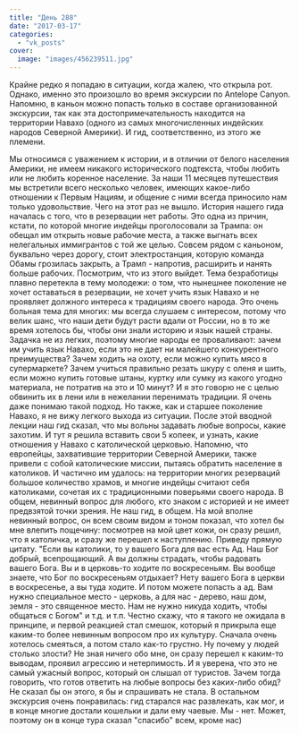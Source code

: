 ```yaml
---
title: "День 288"
date: "2017-03-17"
categories: 
  - "vk_posts"
cover:
  image: "images/456239511.jpg"
---
```


Крайне редко я попадаю в ситуации, когда жалею, что открыла рот. Однако, именно это произошло во время экскурсии по Antelope Canyon. Напомню, в каньон можно попасть только в составе организованной экскурсии, так как эта достопримечательность находится на территории Навахо (одного из самых многочисленных индейских народов Северной Америки). И гид, соответственно, из этого же племени.

<!--more-->

Мы относимся с уважением к истории, и в отличии от белого населения Америки, не имеем никакого исторического подтекста, чтобы любить или не любить коренное население. За наши 11 месяцев путешествия мы встретили всего несколько человек, имеющих какое-либо отношении к Первым Нациям, и общение с ними всегда приносило нам только удовольствие. Чего на этот раз не вышло. История нашего гида началась с того, что в резервации нет работы. Это одна из причин, кстати, по которой многие индейцы проголосовали за Трампа: он обещал им открыть новые рабочие места, а также выгнать всех нелегальных иммигрантов с той же целью. Совсем рядом с каньоном, буквально через дорогу, стоит электростанция, которую команда Обамы грозилась закрыть, а Трамп - напротив, расширить и нанять больше рабочих. Посмотрим, что из этого выйдет. Тема безработицы плавно перетекла в тему молодежи: о том, что нынешнее поколение не хочет оставаться в резервации, не хочет учить язык Навахо и не проявляет должного интереса к традициям своего народа. Это очень больная тема для многих: мы всегда слушаем с интересом, потому что велик шанс, что наши дети будут расти вдали от России, но в то же время хотелось бы, чтобы они знали историю и язык нашей страны. Задачка не из легких, поэтому многие народы ее проваливают: зачем им учить язык Навахо, если это не дает ни малейшего конкурентного преимущества? Зачем ходить на охоту, если можно купить мясо в супермаркете? Зачем учиться правильно резать шкуру с оленя и шить, если можно купить готовые штаны, куртку или сумку из какого угодно материала, не потратив на это и 10 минут? И я это говорю не с целью обвинить их в лени или в нежелании перенимать традиции. Я очень даже понимаю такой подход. Но также, как и старшее поколение Навахо, я не вижу легкого выхода из ситуации. После этой вводной лекции наш гид сказал, что мы вольны задавать любые вопросы, какие захотим. И тут я решила вставить свои 5 копеек, и узнать, какие отношения у Навахо с католической церковью. Напомню, что европейцы, захватившие территории Северной Америки, также привели с собой католические миссии, пытаясь обратить население в католиков. И частично им удалось: на территории многих резерваций большое количество храмов, и многие индейцы считают себя католиками, сочетая их с традиционными поверьями своего народа. В общем, невинный вопрос для любого, кто знаком с историей и не имеет предвзятой точки зрения. Не наш гид, в общем. На мой вполне невинный вопрос, он всем своим видом и тоном показал, что хотел бы мне влепить пощечину: посмотрев на мой цвет кожи, он сразу решил, что я католичка, и сразу же перешел к наступлению. Приведу прямую цитату. "Если вы католики, то у вашего Бога для вас есть Ад. Наш Бог добрый, всепрощающий. А вы должны страдать, чтобы радовать вашего Бога. Вы и в церковь-то ходите по воскресеньям. Вы вообще знаете, что Бог по воскресеньям отдыхает? Нету вашего Бога в церкви в воскресенье, а вы туда ходите. И потом можете попасть а ад. Вам нужно специальное место - церковь, а для нас - дерево, наш дом, земля - это священное место. Нам не нужно никуда ходить, чтобы общаться с Богом" и т.д. и т.п. Честно скажу, что я такого не ожидала в принципе, и первой реакцией стал смешок, который я прикрыла еще каким-то более невинным вопросом про их культуру. Сначала очень хотелось смеяться, а потом стало как-то грустно. Ну почему у людей столько злости? Не зная ничего обо мне, он сразу перешел к каким-то выводам, проявил агрессию и нетерпимость. И я уверена, что это не самый ужасный вопрос, который он слышал от туристов. Зачем тогда говорить, что готов ответить на любые вопросы без каких-либо обид? Не сказал бы он этого, я бы и спрашивать не стала. В остальном экскурсия очень понравилась: гид старался нас развлекать, как мог, и в конце многие достали кошельки и дали ему чаевые. Мы - нет. Может, поэтому он в конце тура сказал "спасибо" всем, кроме нас)

